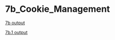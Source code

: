 # 7b_Cookie_Management

[7b output](https://github.com/LearnerSrush/java-program-with-output/blob/main/7b_Cookie_Management/7b.jpg)

[7b.1 output](https://github.com/LearnerSrush/java-program-with-output/blob/main/7b_Cookie_Management/7b1.jpg)

